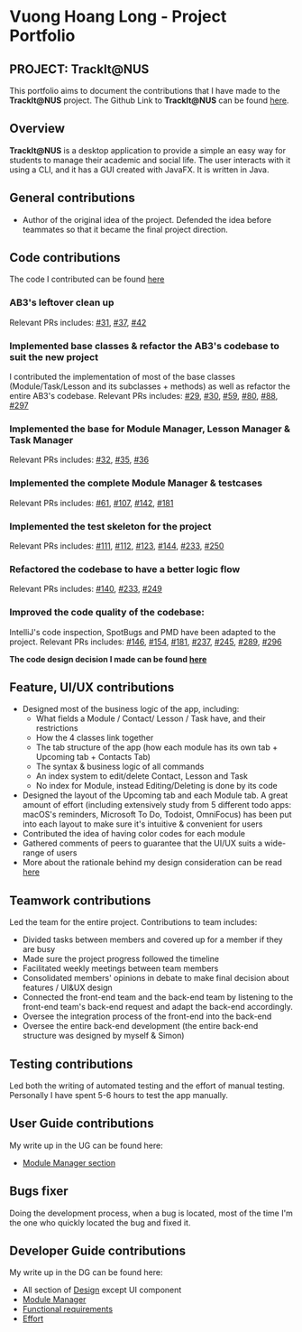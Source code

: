 # Vuong Hoang Long - Project Portfolio

## PROJECT: TrackIt@NUS

This portfolio aims to document the contributions that I have made to the **TrackIt@NUS** project. The Github Link to
 **TrackIt@NUS** can be found [here](https://github.com/AY2021S1-CS2103T-W13-4/tp).
 
## Overview

**TrackIt@NUS** is a desktop application to provide a simple an easy way for students to manage their academic and
 social life. The user interacts with it using a CLI, and it has a GUI created with JavaFX. It is written in Java.

## General contributions
* Author of the original idea of the project. Defended the idea before teammates so that it became the final project direction.

## Code contributions

The code I contributed can be found [here](https://nus-cs2103-ay2021s1.github.io/tp-dashboard/#breakdown=true&search=unclegrandpa925)

### AB3's leftover clean up
Relevant PRs includes: [#31](https://github.com/AY2021S1-CS2103T-W13-4/tp/pull/31/files), [#37](https://github.com/AY2021S1-CS2103T-W13-4/tp/pull/37/files), [#42](https://github.com/AY2021S1-CS2103T-W13-4/tp/pull/42/files)

### Implemented base classes & refactor the AB3's codebase to suit the new project
I contributed the implementation of most of the base classes (Module/Task/Lesson and its subclasses + methods)
as well as refactor the entire AB3's codebase.
Relevant PRs includes: [#29](https://github.com/AY2021S1-CS2103T-W13-4/tp/pull/29/files), 
[#30](https://github.com/AY2021S1-CS2103T-W13-4/tp/pull/30/files), 
[#59](https://github.com/AY2021S1-CS2103T-W13-4/tp/pull/59/files),
[#80](https://github.com/AY2021S1-CS2103T-W13-4/tp/pull/80/files),
[#88](https://github.com/AY2021S1-CS2103T-W13-4/tp/pull/88/files),
[#297](https://github.com/AY2021S1-CS2103T-W13-4/tp/pull/297/files)

### Implemented the base for Module Manager, Lesson Manager & Task Manager
Relevant PRs includes: [#32](https://github.com/AY2021S1-CS2103T-W13-4/tp/pull/32/files), [#35](https://github.com/AY2021S1-CS2103T-W13-4/tp/pull/35), [#36](https://github.com/AY2021S1-CS2103T-W13-4/tp/pull/36/files)

### Implemented the complete Module Manager & testcases
Relevant PRs includes: [#61](https://github.com/AY2021S1-CS2103T-W13-4/tp/pull/61/files), [#107](https://github.com/AY2021S1-CS2103T-W13-4/tp/pull/107/files),
[#142](https://github.com/AY2021S1-CS2103T-W13-4/tp/pull/142/files), [#181](https://github.com/AY2021S1-CS2103T-W13-4/tp/pull/181/files)

### Implemented the test skeleton for the project
Relevant PRs includes: [#111](https://github.com/AY2021S1-CS2103T-W13-4/tp/pull/111/files), [#112](https://github.com/AY2021S1-CS2103T-W13-4/tp/pull/112/files),
[#123](https://github.com/AY2021S1-CS2103T-W13-4/tp/pull/123/files), [#144](https://github.com/AY2021S1-CS2103T-W13-4/tp/pull/144/files), [#233](https://github.com/AY2021S1-CS2103T-W13-4/tp/pull/233/files),
[#250](https://github.com/AY2021S1-CS2103T-W13-4/tp/pull/250)

### Refactored the codebase to have a better logic flow 
Relevant PRs includes: [#140](https://github.com/AY2021S1-CS2103T-W13-4/tp/pull/140/files), [#233](https://github.com/AY2021S1-CS2103T-W13-4/tp/pull/233/files), [#249](https://github.com/AY2021S1-CS2103T-W13-4/tp/pull/249/files)

### Improved the code quality of the codebase:
IntelliJ's code inspection, SpotBugs and PMD have been adapted to the project. 
Relevant PRs includes: [#146](https://github.com/AY2021S1-CS2103T-W13-4/tp/pull/146/files), [#154](https://github.com/AY2021S1-CS2103T-W13-4/tp/pull/154/files),
[#181](https://github.com/AY2021S1-CS2103T-W13-4/tp/pull/181/files), [#237](https://github.com/AY2021S1-CS2103T-W13-4/tp/pull/237/files), 
[#245](https://github.com/AY2021S1-CS2103T-W13-4/tp/pull/245), [#289](https://github.com/AY2021S1-CS2103T-W13-4/tp/pull/289/files), [#296](https://github.com/AY2021S1-CS2103T-W13-4/tp/pull/296/files)

**The code design decision I made can be found [here](https://github.com/AY2021S1-CS2103T-W13-4/tp/blob/master/docs/DeveloperGuide.md#code-des-cons)**

## Feature, UI/UX contributions
* Designed most of the business logic of the app, including: 
    * What fields a Module / Contact/ Lesson / Task have, and their restrictions
    * How the 4 classes link together
    * The tab structure of the app (how each module has its own tab + Upcoming tab + Contacts Tab)
    * The syntax & business logic of all commands
    * An index system to edit/delete Contact, Lesson and Task
    * No index for Module, instead Editing/Deleting is done by its code
* Designed the layout of the Upcoming tab and each Module tab. A great amount of effort (including extensively study from 5 different todo apps: macOS's reminders, Microsoft To Do, Todoist, OmniFocus) has been put into each layout to make sure it's intuitive & convenient for users
* Contributed the idea of having color codes for each module 
* Gathered comments of peers to guarantee that the UI/UX suits a wide-range of users
* More about the rationale behind my design consideration can be read [here](https://github.com/AY2021S1-CS2103T-W13-4/tp/blob/master/docs/DeveloperGuide.md#38-feature-design-considerations-)

## Teamwork contributions
Led the team for the entire project. Contributions to team includes:
* Divided tasks between members and covered up for a member if they are busy 
* Made sure the project progress followed the timeline
* Facilitated weekly meetings between team members
* Consolidated members' opinions in debate to make final decision about features / UI&UX design
* Connected the front-end team and the back-end team by listening to the front-end team's back-end request and adapt the back-end accordingly.
* Oversee the integration process of the front-end into the back-end
* Oversee the entire back-end development (the entire back-end structure was designed by myself & Simon)

## Testing contributions
Led both the writing of automated testing and the effort of manual testing. Personally I have spent 5-6 hours to test the app manually.

## User Guide contributions
My write up in the UG can be found here:
* [Module Manager section](https://github.com/AY2021S1-CS2103T-W13-4/tp/blob/master/docs/UserGuide.md#module)

## Bugs fixer
Doing the development process, when a bug is located, most of the time I'm the one who quickly located the bug and fixed it.

## Developer Guide contributions
My write up in the DG can be found here:
* All section of [Design](https://github.com/AY2021S1-CS2103T-W13-4/tp/blob/master/docs/DeveloperGuide.md#design) except UI component
* [Module Manager](https://github.com/AY2021S1-CS2103T-W13-4/tp/blob/master/docs/DeveloperGuide.md#module-manager)
* [Functional requirements](https://github.com/AY2021S1-CS2103T-W13-4/tp/blob/master/docs/DeveloperGuide.md#appen-d)
* [Effort](https://github.com/AY2021S1-CS2103T-W13-4/tp/blob/master/docs/DeveloperGuide.md#appen-g)
